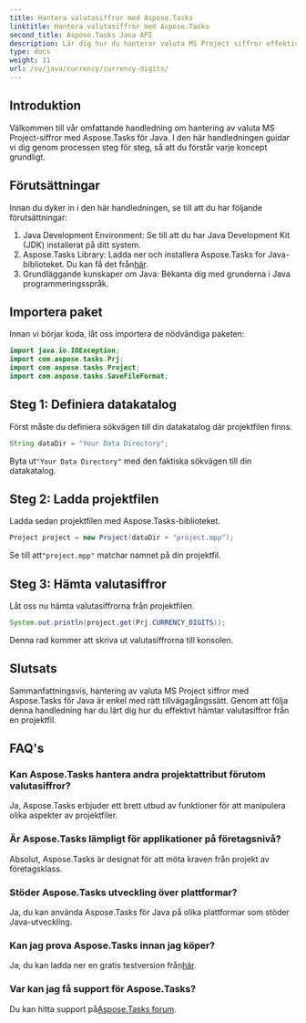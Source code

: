 ```yaml
---
title: Hantera valutasiffror med Aspose.Tasks
linktitle: Hantera valutasiffror med Aspose.Tasks
second_title: Aspose.Tasks Java API
description: Lär dig hur du hanterar valuta MS Project siffror effektivt med Aspose.Tasks för Java. Steg-för-steg guide med kodexempel.
type: docs
weight: 11
url: /sv/java/currency/currency-digits/
---
```

## Introduktion
Välkommen till vår omfattande handledning om hantering av valuta MS Project-siffror med Aspose.Tasks för Java. I den här handledningen guidar vi dig genom processen steg för steg, så att du förstår varje koncept grundligt.
## Förutsättningar
Innan du dyker in i den här handledningen, se till att du har följande förutsättningar:
1. Java Development Environment: Se till att du har Java Development Kit (JDK) installerat på ditt system.
2.  Aspose.Tasks Library: Ladda ner och installera Aspose.Tasks for Java-biblioteket. Du kan få det från[här](https://releases.aspose.com/tasks/java/).
3. Grundläggande kunskaper om Java: Bekanta dig med grunderna i Java programmeringsspråk.

## Importera paket
Innan vi börjar koda, låt oss importera de nödvändiga paketen:
```java
import java.io.IOException;
import com.aspose.tasks.Prj;
import com.aspose.tasks.Project;
import com.aspose.tasks.SaveFileFormat;
```

## Steg 1: Definiera datakatalog
Först måste du definiera sökvägen till din datakatalog där projektfilen finns.
```java
String dataDir = "Your Data Directory";
```
 Byta ut`"Your Data Directory"` med den faktiska sökvägen till din datakatalog.
## Steg 2: Ladda projektfilen
Ladda sedan projektfilen med Aspose.Tasks-biblioteket.
```java
Project project = new Project(dataDir + "project.mpp");
```
 Se till att`"project.mpp"` matchar namnet på din projektfil.
## Steg 3: Hämta valutasiffror
Låt oss nu hämta valutasiffrorna från projektfilen.
```java
System.out.println(project.get(Prj.CURRENCY_DIGITS));
```
Denna rad kommer att skriva ut valutasiffrorna till konsolen.

## Slutsats
Sammanfattningsvis, hantering av valuta MS Project siffror med Aspose.Tasks för Java är enkel med rätt tillvägagångssätt. Genom att följa denna handledning har du lärt dig hur du effektivt hämtar valutasiffror från en projektfil.
## FAQ's
### Kan Aspose.Tasks hantera andra projektattribut förutom valutasiffror?
Ja, Aspose.Tasks erbjuder ett brett utbud av funktioner för att manipulera olika aspekter av projektfiler.
### Är Aspose.Tasks lämpligt för applikationer på företagsnivå?
Absolut, Aspose.Tasks är designat för att möta kraven från projekt av företagsklass.
### Stöder Aspose.Tasks utveckling över plattformar?
Ja, du kan använda Aspose.Tasks för Java på olika plattformar som stöder Java-utveckling.
### Kan jag prova Aspose.Tasks innan jag köper?
 Ja, du kan ladda ner en gratis testversion från[här](https://releases.aspose.com/).
### Var kan jag få support för Aspose.Tasks?
 Du kan hitta support på[Aspose.Tasks forum](https://forum.aspose.com/c/tasks/15).